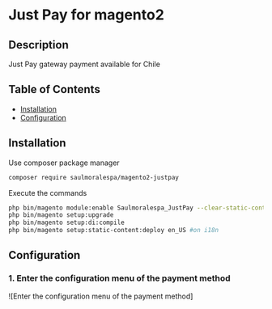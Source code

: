 Just Pay for magento2
============================================================

## Description ##
Just Pay gateway payment available for Chile

## Table of Contents

* [Installation](#installation)
* [Configuration](#configuration)

## Installation ##

Use composer package manager

```bash
composer require saulmoralespa/magento2-justpay
```

Execute the commands

```bash
php bin/magento module:enable Saulmoralespa_JustPay --clear-static-content
php bin/magento setup:upgrade
php bin/magento setup:di:compile
php bin/magento setup:static-content:deploy en_US #on i18n
```
## Configuration ##

### 1. Enter the configuration menu of the payment method ###
![Enter the configuration menu of the payment method]
